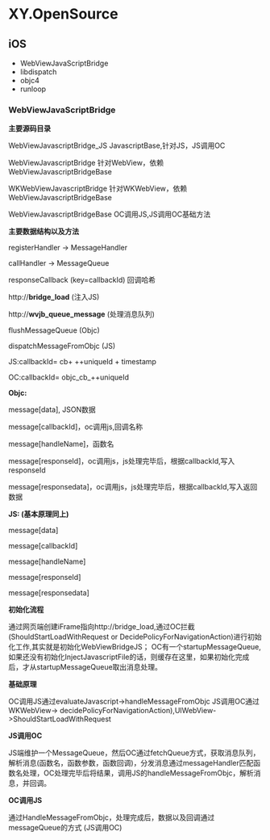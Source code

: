 # XY.OpenSource

## iOS 
* WebViewJavaScriptBridge
* libdispatch
* objc4
* runloop


### WebViewJavaScriptBridge

**主要源码目录** 

WebViewJavascriptBridge_JS    JavascriptBase,针对JS，JS调用OC

WebViewJavascriptBridge         针对WebView，依赖WebViewJavascriptBridgeBase

WKWebViewJavascriptBridge   针对WKWebView，依赖WebViewJavascriptBridgeBase

WebViewJavascriptBridgeBase  OC调用JS,JS调用OC基础方法


**主要数据结构以及方法**

registerHandler   -> MessageHandler

callHandler  -> MessageQueue 

responseCallback (key=callbackId) 回调哈希

http://__bridge_load__  (注入JS)

http://__wvjb_queue_message__ (处理消息队列)

flushMessageQueue (Objc)

dispatchMessageFromObjc (JS)

JS:callbackId= cb+ ++uniqueId + timestamp

OC:callbackId= objc_cb_++uniqueId

**Objc:**

message[data], JSON数据

message[callbackId]，oc调用js,回调名称

message[handleName]，函数名

message[responseId]，oc调用js，js处理完毕后，根据callbackId,写入responseId

message[responsedata]，oc调用js，js处理完毕后，根据callbackId,写入返回数据


**JS: (基本原理同上)**

message[data]

message[callbackId]

message[handleName]

message[responseId]

message[responsedata]


**初始化流程**

通过网页端创建iFrame指向http://bridge_load,通过OC拦截(ShouldStartLoadWithRequest or DecidePolicyForNavigationAction)进行初始化工作,其实就是初始化WebViewBridgeJS；
OC有一个startupMessageQueue,如果还没有初始化InjectJavascriptFile的话，则缓存在这里，如果初始化完成后，才从startupMessageQueue取出消息处理。

**基础原理**

OC调用JS通过evaluateJavascript->handleMessageFromObjc
JS调用OC通过 WKWebView-> decidePolicyForNavigationAction),UIWebView->ShouldStartLoadWithRequest

**JS调用OC**

JS端维护一个MessageQueue，然后OC通过fetchQueue方式，获取消息队列，解析消息(函数名，函数参数，函数回调)，分发消息通过messageHandler匹配函数名处理，OC处理完毕后将结果，调用JS的handleMessageFromObjc，解析消息，并回调。

**OC调用JS**

通过HandleMessageFromObjc，处理完成后，数据以及回调通过messageQueue的方式 (JS调用OC)
